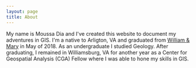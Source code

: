 ```yaml
---
layout: page
title: About
---
```


My name is Moussa Dia and I've created this website to document my adventures in GIS. I'm a native to Arligton, VA and graduated from [William & Mary](https://www.wm.edu/) in May of 2018. As an undergraduate I studied Geology.  After graduating, I remained in Williamsburg, VA for another year as a Center for Geospatial Analysis (CGA) Fellow where I was able to hone my skills in GIS.